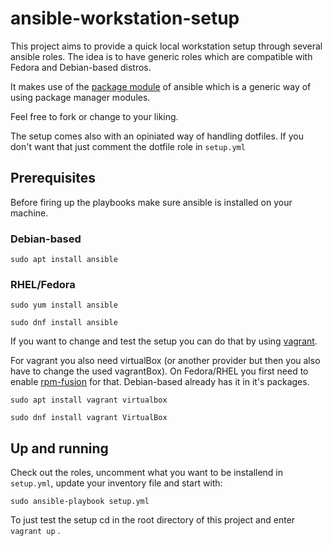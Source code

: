 # ansible-workstation-setup

This project aims to provide a quick local workstation setup through several ansible roles.
The idea is to have generic roles which are compatible with Fedora and Debian-based distros.

It makes use of the [package module](https://docs.ansible.com/ansible/latest/modules/package_module.html) of ansible which is a generic way of using package manager modules.

Feel free to fork or change to your liking.

The setup comes also with an opiniated way of handling dotfiles.
If you don't want that just comment the dotfile role in `setup.yml`

## Prerequisites

Before firing up the playbooks make sure ansible is installed on your machine.

### Debian-based

`sudo apt install ansible`

### RHEL/Fedora

`sudo yum install ansible`

`sudo dnf install ansible`

If you want to change and test the setup you can do that by using [vagrant](https://www.vagrantup.com/downloads.html).

For vagrant you also need virtualBox (or another provider but then you also have to change the used vagrantBox). On Fedora/RHEL you first need to enable [rpm-fusion](https://rpmfusion.org/) for that.
Debian-based already has it in it's packages.

`sudo apt install vagrant virtualbox`

`sudo dnf install vagrant VirtualBox`

## Up and running

Check out the roles, uncomment what you want to be installend in `setup.yml`, update your inventory file and start with:

`sudo ansible-playbook setup.yml`

To just test the setup cd in the root directory of this project and enter `vagrant up` .
